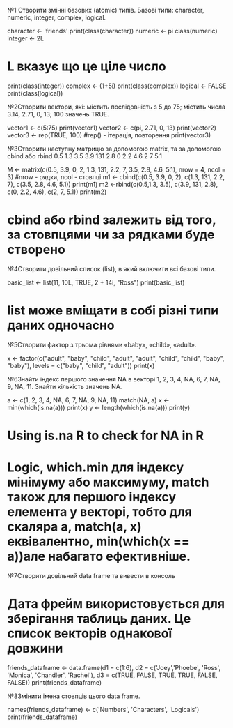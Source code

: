 №1 Створити змінні базових (atomic) типів. Базові типи: character, numeric,
integer, complex, logical.


character <- 'friends'
print(class(character))
numeric <- pi
class(numeric)
integer <- 2L
# L вказує що це ціле число
print(class(integer))
complex <- (1+5i)
print(class(complex))
logical <- FALSE
print(class(logical))


№2Створити вектори, які: містить послідовність з 5 до 75; містить числа 3.14,
2.71, 0, 13; 100 значень TRUE.


vector1 <- c(5:75)
print(vector1)
vector2 <- c(pi, 2.71, 0, 13)
print(vector2)
vector3 <- rep(TRUE, 100)
#rep() - ітерація, повторення
print(vector3)


№3Створити наступну матрицю за допомогою matrix, та за допомогою cbind
або rbind
0.5 1.3 3.5
3.9 131 2.8
0 2.2 4.6
2 7 5.1


M <- matrix(c(0.5, 3.9, 0, 2, 1.3, 131, 2.2, 7, 3.5, 2.8, 4.6, 5.1), nrow = 4, ncol = 3)
#nrow - рядки, ncol - стовпці
m1 <- cbind(c(0.5, 3.9, 0, 2), c(1.3, 131, 2.2, 7), c(3.5, 2.8, 4.6, 5.1))
print(m1)
m2 <-rbind(c(0.5,1.3, 3.5), c(3.9, 131, 2.8), c(0, 2.2, 4.6), c(2, 7, 5.1))
print(m2)
# cbind або rbind залежить від того, за стовпцями чи за рядками буде створено


№4Створити довільний список (list), в який включити всі базові типи.


basic_list <- list(11, 10L, TRUE, 2 + 14i, "Ross")
print(basic_list)
# list може вміщати в собі різні типи даних одночасно


№5Створити фактор з трьома рівнями «baby», «child», «adult».


x <- factor(c("adult", "baby", "child", "adult", "adult", "child", "child", "baby", "baby"), levels = c("baby", "child", "adult"))
print(x)


№6Знайти індекс першого значення NA в векторі 1, 2, 3, 4, NA, 6, 7, NA, 9, NA,
11. Знайти кількість значень NA.


a <- c(1, 2, 3, 4, NA, 6, 7, NA, 9, NA, 11)
match(NA, a)
x <- min(which(is.na(a)))
print(x)
y <- length(which(is.na(a)))
print(y)
# Using is.na R to check for NA in R 
# Logic, which.min для індексу мінімуму або максимуму, match також для першого індексу елемента у векторі, тобто для скаляра a, match(a, x) еквівалентно, min(which(x == a))але набагато ефективніше.


№7Створити довільний data frame та вивести в консоль


# Дата фрейм використовується для зберігання таблиць даних. Це список векторів однакової довжини
friends_dataframe <- data.frame(d1 = c(1:6), d2 = c('Joey','Phoebe', 'Ross', 'Monica', 'Chandler', 'Rachel'), d3 = c(TRUE, FALSE, TRUE, TRUE, FALSE, FALSE))
print(friends_dataframe)


№8Змінити імена стовпців цього data frame.


names(friends_dataframe) <- c('Numbers', 'Characters', 'Logicals')
print(friends_dataframe)
